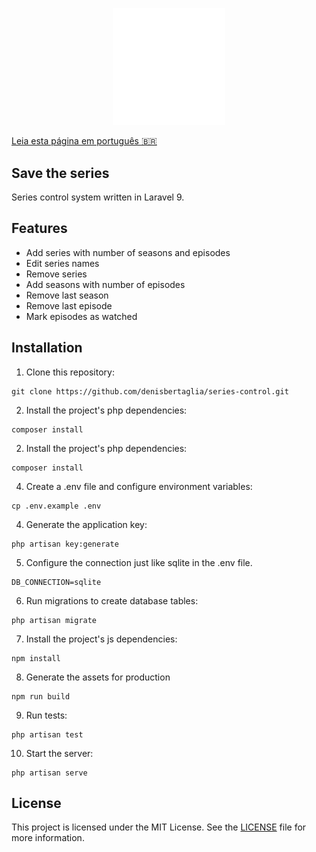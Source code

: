 <p align="center">
<img src="https://raw.githubusercontent.com/denisbertaglia/series-control/readme/public/img/logomark.svg" width="180" alt="Logo">
</p>

[Leia esta página em português :brazil: ](./README-pt.md)
## Save the series
Series control system written in Laravel 9.

## Features

- Add series with number of seasons and episodes
- Edit series names
- Remove series
- Add seasons with number of episodes
- Remove last season
- Remove last episode
- Mark episodes as watched

## Installation

1. Clone this repository:

```
git clone https://github.com/denisbertaglia/series-control.git
```

2. Install the project's php dependencies:

```
composer install
```

2. Install the project's php dependencies:

```
composer install
```

4. Create a .env file and configure environment variables:

```
cp .env.example .env
```

4. Generate the application key:

```
php artisan key:generate
```

5. Configure the connection just like sqlite in the .env file.

```
DB_CONNECTION=sqlite
```

6. Run migrations to create database tables:

```
php artisan migrate
```

7. Install the project's js dependencies:

```
npm install
```

8. Generate the assets for production

```
npm run build
```

9. Run tests:

```
php artisan test
```

10. Start the server:

```
php artisan serve
```

## License

This project is licensed under the MIT License. See the [LICENSE](https://opensource.org/licenses/MIT) file for more information.
